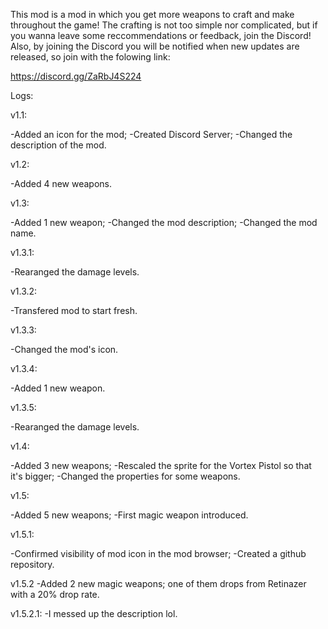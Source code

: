 This mod is a mod in which you get more weapons to craft and make throughout the game!
The crafting is not too simple nor complicated, but if you wanna leave some reccommendations or feedback, join the Discord! Also, by joining the Discord you will be notified when new updates are released, so join with the folowing link:

https://discord.gg/ZaRbJ4S224

Logs:

v1.1:

-Added an icon for the mod;
-Created Discord Server;
-Changed the description of the mod.

v1.2:

-Added 4 new weapons.

v1.3:

-Added 1 new weapon;
-Changed the mod description;
-Changed the mod name.

v1.3.1:

-Rearanged the damage levels.

v1.3.2:

-Transfered mod to start fresh.

v1.3.3:

-Changed the mod's icon.

v1.3.4:

-Added 1 new weapon.

v1.3.5:

-Rearanged the damage levels.

v1.4:

-Added 3 new weapons;
-Rescaled the sprite for the Vortex Pistol so that it's bigger;
-Changed the properties for some weapons.

v1.5:

-Added 5 new weapons;
-First magic weapon introduced.

v1.5.1:

-Confirmed visibility of mod icon in the mod browser;
-Created a github repository.

v1.5.2
-Added 2 new magic weapons; one of them drops from Retinazer with a 20% drop rate.

v1.5.2.1:
-I messed up the description lol.
